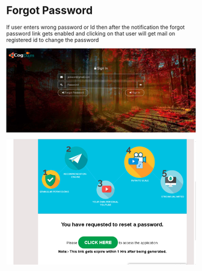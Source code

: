 # Forgot Password

If user enters wrong password or Id then after the notification the forgot password link gets enabled and clicking on that user will get mail on registered id to change the password

![](../.gitbook/assets/image%20%28152%29.png)

![](../.gitbook/assets/image%20%28162%29.png)



